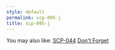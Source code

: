 ```yaml
---
style: default
permalink: scp-095-j
title: scp-095-j
---
```

You may also like:
[SCP-044](http://scp-wiki.net/scp-044)
[Don't Forget](http://scp-wiki.net/don-t-forget)